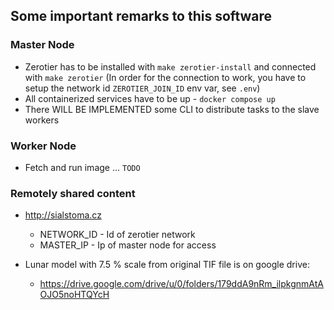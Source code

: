 ## Some important remarks to this software


### Master Node
 - Zerotier has to be installed with `make zerotier-install` and connected with `make zerotier` (In order for the connection to work, you have to setup the network id `ZEROTIER_JOIN_ID` env var, see `.env`)
 - All containerized services have to be up - `docker compose up`
 - There WILL BE IMPLEMENTED some CLI to distribute tasks to the slave workers



### Worker Node
 - Fetch and run image ... `TODO`


### Remotely shared content
 - http://sialstoma.cz
   - NETWORK_ID - Id of zerotier network
   - MASTER_IP - Ip of master node for access

 - Lunar model with 7.5 % scale from original TIF file is on google drive:
   - https://drive.google.com/drive/u/0/folders/179ddA9nRm_ilpkgnmAtAOJO5noHTQYcH
